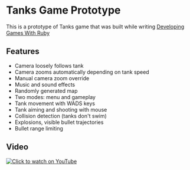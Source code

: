 # Tanks Game Prototype

This is a prototype of Tanks game that was built while writing [Developing Games With Ruby](https://leanpub.com/developing-games-with-ruby)

## Features

- Camera loosely follows tank
- Camera zooms automatically depending on tank speed
- Manual camera zoom override
- Music and sound effects
- Randomly generated map
- Two modes: menu and gameplay
- Tank movement with WADS keys 
- Tank aiming and shooting with mouse
- Collision detection (tanks don't swim)
- Explosions, visible bullet trajectories
- Bullet range limiting

## Video

[![Click to watch on YouTube](http://img.youtube.com/vi/ZP5y63JIXfc/0.jpg)](https://www.youtube.com/watch?v=ZP5y63JIXfc)
